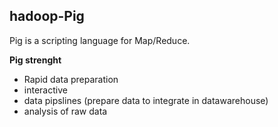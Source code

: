 ## hadoop-Pig
Pig is a scripting language for Map/Reduce.

**Pig strenght**
- Rapid data preparation
- interactive
- data pipslines (prepare data to integrate in datawarehouse)
- analysis of raw data
